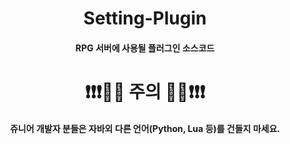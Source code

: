 <h1 align="middle">Setting-Plugin</h1>

<h4 align="middle">RPG 서버에 사용될 플러그인 소스코드</h4>

<h1 align="middle">❗❗❗🚫🚫 주의 🚫🚫❗❗❗</h1>
<h4 align="middle">쥬니어 개발자 분들은 자바외 다른 언어(Python, Lua 등)를 건들지 마세요.</h4>
